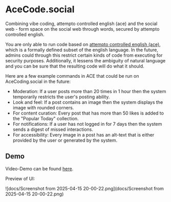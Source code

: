 # AceCode.social

Combining vibe coding, attempto controlled english (ace) and the social web - form space on the social web through words, secured by attempto controlled english.

You are only able to run code based on [attempto controlled english (ace)](https://en.wikipedia.org/wiki/Attempto_Controlled_English), which is a formally defined subset of the english language.
In the future, admins could through this restrict certain kinds of code from executing for security purposes.
Additionally, it lessens the ambiguity of natural language and you can be sure that the resulting code will do what it should.

Here are a few example commands in ACE that could be run on AceCoding.social in the future:

- Moderation: If a user posts more than 20 times in 1 hour then the system temporarily restricts the user's posting ability.
- Look and feel: If a post contains an image then the system displays the image with rounded corners.
- For content curation: Every post that has more than 50 likes is added to the "Popular Today" collection.
- For notifications: If a user has not logged in for 7 days then the system sends a digest of missed interactions.
- For accessibility: Every image in a post has an alt-text that is either provided by the user or generated by the system.

## Demo

Video-Demo can be found [here](https://makertube.net/w/wujdK9KESomUeYaagSKdKw).

Preview of UI:

![docs/Screenshot from 2025-04-15 20-00-22.png](docs/Screenshot from 2025-04-15 20-00-22.png)
